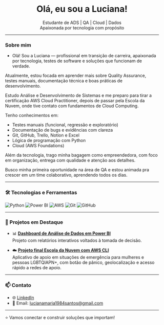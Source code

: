<h1 align="center"> Olá, eu sou a Luciana!</h1>

<p align="center">
   Estudante de ADS | QA | Cloud | Dados <br>
  Apaixonada por tecnologia com propósito 
</p>

---

### Sobre mim
- Olá! Sou a Luciana — profissional em transição de carreira, apaixonada por tecnologia, testes de software e soluções que funcionam de verdade.

Atualmente, estou focada em aprender mais sobre Quality Assurance, testes manuais, documentação técnica e boas práticas de desenvolvimento.

Estudo Análise e Desenvolvimento de Sistemas e me preparo para tirar a certificação AWS Cloud Practitioner, depois de passar pela Escola da Nuvem, onde tive contato com fundamentos de Cloud Computing.

Tenho conhecimentos em:
- Testes manuais (funcional, regressão e exploratório)
- Documentação de bugs e evidências com clareza
- Git, GitHub, Trello, Notion e Excel
- Lógica de programação com Python
- Cloud (AWS Foundations)

 Além da tecnologia, trago minha bagagem como empreendedora, com foco em organização, entrega com qualidade e atenção aos detalhes.

Busco minha primeira oportunidade na área de QA e estou animada pra crescer em um time colaborativo, aprendendo todos os dias.

---

### 🛠️ Tecnologias e Ferramentas

![Python](https://img.shields.io/badge/Python-3776AB?style=flat-square&logo=python&logoColor=white)
![Power BI](https://img.shields.io/badge/Power%20BI-F2C811?style=flat-square&logo=powerbi&logoColor=black)
![AWS](https://img.shields.io/badge/AWS-232F3E?style=flat-square&logo=amazonaws&logoColor=white)
![Git](https://img.shields.io/badge/Git-F05032?style=flat-square&logo=git&logoColor=white)
![GitHub](https://img.shields.io/badge/GitHub-181717?style=flat-square&logo=github&logoColor=white)

---

### 📂 Projetos em Destaque


- 📊 **[Dashboard de Análise de Dados em Power BI](https://github.com/seuusuario/analise-powerbi)**  
  Projeto com relatórios interativos voltados à tomada de decisão.

- ☁️ **[Projeto final Escola da Nuvem com AWS CLI](https://github.com/Luciana-Maria/projeto-chatbot)**  
 Aplicativo de apoio em situações de emergência para mulheres e pessoas LGBTQIAPN+, com botão de pânico, geolocalização e acesso rápido a redes de apoio.

---



### 📫 Contato

- 🌐 [LinkedIn](https://www.linkedin.com/in/luciana-santos-maria/)
- 📧 Email: lucianamaria1984santos@gmail.com

---

⭐ Vamos conectar e construir soluções que importam!
